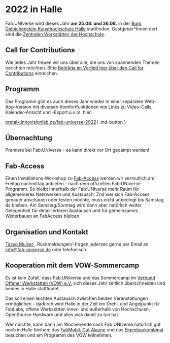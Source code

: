 # 2022 in Halle

Fab:UNIverse wird dieses Jahr **am 25.08. und 26.08.** in der [Burg Giebichenstein Kunsthochschule Halle](https://www.burg-halle.de/hochschule/) stattfinden. Gastgeber\*Innen dort sind die [Zentralen Werkstätten der Hochschule](https://www.burg-halle.de/hochschule/einrichtungen/zentrale-werkstaetten/).

## Call for Contributions

Wie jedes Jahr freuen wir uns über alle, die uns von spannenden Themen berichten möchten. Bitte [Beiträge im Vorfeld hier über den Call for Contributions](https://pretalx.innovisionlab.de/fab-universe-2022/cfp) einreichen. 

## Programm

Das Programm gibt es auch dieses Jahr wieder in einer separaten Web-App-Version mit diversen Komfortfunktionen wie Links zu Video-Calls, Kalender-Ansicht und -Export u.v.m. hier:

[pretalx.innovisionlab.de/fab-universe-2022](https://pretalx.innovisionlab.de/fab-universe-2022/){ .md-button }

## Übernachtung

Premiere bei Fab:UNIverse - es kann direkt vor Ort gecampt werden!

## Fab-Access
 
Einen Installations-Workshop zu [Fab-Access](https://fab-access.org/de/) werden wir vermutlich am Freitag nachmittag anbieten - nach dem offiziellen Fab:UNIverse-Programm. So bleibt innerhalb der Fab:UNIverse mehr Raum für allgemeineres Netzwerken und Austausch. Znd wer sich Fab-Access genauer anschauen oder testen möchte, muss nicht unbedingt bis Samstag da bleiben. Am Samstag/Sonntag wird dann aber natürlich weiter Gelegenheit für detaillierteren Austausch und für gemeinsames Weiterbauen an FabAccess bleiben.
 

## Organisation und Kontakt
 
[Tasso Mulzer ](https://www.bht-berlin.de/people/detail/1487). Rückmeldungen/-fragen jederzeit gerne per Email an [info@fab-universe.de](mailto:info@fab-universe.de) oder telefonisch.


## Kooperation mit dem VOW-Sommercamp

Es ist kein Zufall, dass Fab:UNIverse und das Sommercamp im [Verbund Offener Werkstätten (VOW) e.V.](https://www.offene-werkstaetten.org/) sich dieses Jahr zeitlich überschneiden und beides in Halle stattfindet. 

Das soll einen leichten Austausch zwischen beiden Veranstaltungen ermöglichen - dadurch wird Halle in der Zeit ein Dreh- und Angelpunkt für FabLabs, offene Werkstätten inner- und außerhalb von Hochschulen, OpenSource Hardware und alles was damit zu tun hat.

Wer möchte, kann dann am Wochenende nach Fab:UNIverse natürlich gut noch in Halle bleiben, das [FabMobil](https://fabmobil.org/), [Gut Alaune](https://gutalaune.de/) und das [Eigenbaukombinat](https://eigenbaukombinat.de/) besuchen und am Programm des VOW teilnehmen.
